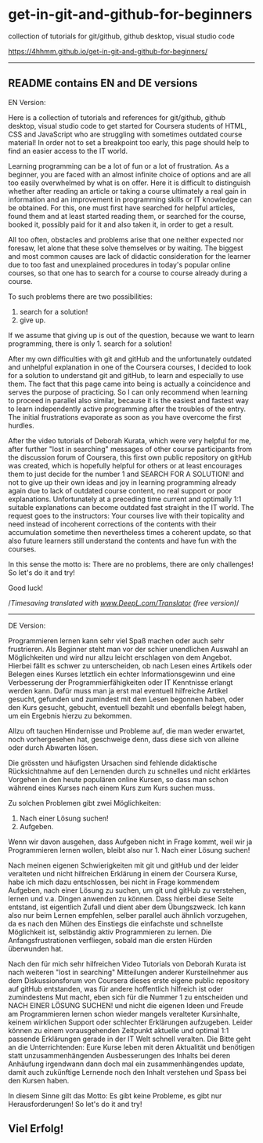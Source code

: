 # get-in-git-and-github-for-beginners
 collection of tutorials for git/github, github desktop, visual studio code


https://4hhmm.github.io/get-in-git-and-github-for-beginners/


------------------------------
README contains EN and DE versions
------------------------------

EN Version:

Here is a collection of tutorials and references for git/github, github desktop, visual studio code to get started for Coursera students of HTML, CSS and JavaScript who are struggling with sometimes outdated course material! In order not to set a breakpoint too early, this page should help to find an easier access to the IT world.

Learning programming can be a lot of fun or a lot of frustration. As a beginner, you are faced with an almost infinite choice of options and are all too easily overwhelmed by what is on offer. Here it is difficult to distinguish whether after reading an article or taking a course ultimately a real gain in information and an improvement in programming skills or IT knowledge can be obtained. For this, one must first have searched for helpful articles, found them and at least started reading them, or searched for the course, booked it, possibly paid for it and also taken it, in order to get a result.

All too often, obstacles and problems arise that one neither expected nor foresaw, let alone that these solve themselves or by waiting.
The biggest and most common causes are lack of didactic consideration for the learner due to too fast and unexplained procedures in today's popular online courses, so that one has to search for a course to course already during a course.

To such problems there are two possibilities:
1. search for a solution!
2. give up.

If we assume that giving up is out of the question, because we want to learn programming, there is only 1. search for a solution!

After my own difficulties with git and gitHub and the unfortunately outdated and unhelpful explanation in one of the Coursera courses, I decided to look for a solution to understand git and gitHub, to learn and especially to use them. The fact that this page came into being is actually a coincidence and serves the purpose of practicing. So I can only recommend when learning to proceed in parallel also similar, because it is the easiest and fastest way to learn independently active programming after the troubles of the entry. The initial frustrations evaporate as soon as you have overcome the first hurdles.

After the video tutorials of Deborah Kurata, which were very helpful for me, after further "lost in searching" messages of other course participants from the discussion forum of Coursera, this first own public repository on gitHub was created, which is hopefully helpful for others or at least encourages them to just decide for the number 1 and SEARCH FOR A SOLUTION! and not to give up their own ideas and joy in learning programming already again due to lack of outdated course content, no real support or poor explanations. Unfortunately at a preceding time current and optimally 1:1 suitable explanations can become outdated fast straight in the IT world. The request goes to the instructors: Your courses live with their topicality and need instead of incoherent corrections of the contents with their accumulation sometime then nevertheless times a coherent update, so that also future learners still understand the contents and have fun with the courses.

In this sense the motto is:
There are no problems, there are only challenges! So let's do it and try!


Good luck!

/*Timesaving translated with www.DeepL.com/Translator (free version)*/

------------------------------


DE Version:

Programmieren lernen kann sehr viel Spaß machen oder auch sehr frustrieren. Als Beginner steht man vor der schier unendlichen Auswahl an Möglichkeiten und wird nur allzu leicht erschlagen von dem Angebot. Hierbei fällt es schwer zu unterscheiden, ob nach Lesen eines Artikels oder Belegen eines Kurses letztlich ein echter Informationsgewinn und eine Verbesserung der Programmierfähigkeiten oder IT Kenntnisse erlangt werden kann. Dafür muss man ja erst mal eventuell hilfreiche Artikel gesucht, gefunden und zumindest mit dem Lesen begonnen haben, oder den Kurs gesucht, gebucht, eventuell bezahlt und ebenfalls belegt haben, um ein Ergebnis hierzu zu bekommen.

Allzu oft tauchen Hindernisse und Probleme auf, die man weder erwartet, noch vorhergesehen hat, geschweige denn, dass diese sich von alleine oder durch Abwarten lösen.

Die grössten und häufigsten Ursachen sind fehlende didaktische Rücksichtnahme auf den Lernenden durch zu schnelles und nicht erklärtes Vorgehen in den heute populären online Kursen, so dass man schon während eines Kurses nach einem Kurs zum Kurs suchen muss.

Zu solchen Problemen gibt zwei Möglichkeiten:
1. Nach einer Lösung suchen!
2. Aufgeben.

Wenn wir davon ausgehen, dass Aufgeben nicht in Frage kommt, weil wir ja Programmieren lernen wollen, bleibt also nur 1. Nach einer Lösung suchen!

Nach meinen eigenen Schwierigkeiten mit git und gitHub und der leider veralteten und nicht hilfreichen Erklärung in einem der Coursera Kurse, habe ich mich dazu entschlossen, bei nicht in Frage kommendem Aufgeben, nach einer Lösung zu suchen, um git und gitHub zu verstehen, lernen und v.a. Dingen anwenden zu können. Dass hierbei diese Seite entstand, ist eigentlich Zufall und dient aber dem Übungszweck. Ich kann also nur beim Lernen empfehlen, selber parallel auch ähnlich vorzugehen, da es nach den Mühen des Einstiegs die einfachste und schnellste Möglichkeit ist, selbständig aktiv Programmieren zu lernen. Die Anfangsfrustrationen verfliegen, sobald man die ersten Hürden überwunden hat.

Nach den für mich sehr hilfreichen Video Tutorials von Deborah Kurata ist nach weiteren "lost in searching" Mitteilungen anderer Kursteilnehmer aus dem Diskussionsforum von Coursera dieses erste eigene public repository auf gitHub entstanden, was für andere hoffentlich hilfreich ist oder zumindestens Mut macht, eben sich für die Nummer 1 zu entscheiden und NACH EINER LÖSUNG SUCHEN! und nicht die eigenen Ideen und Freude am Programmieren lernen schon wieder mangels veralteter Kursinhalte, keinem wirklichen Support oder schlechter Erklärungen aufzugeben. Leider können zu einem vorausgehenden Zeitpunkt aktuelle und optimal 1:1 passende Erklärungen gerade in der IT Welt schnell veralten. Die Bitte geht an die Unterrichtenden: Eure Kurse leben mit deren Aktualität und benötigen statt unzusammenhängenden Ausbesserungen des Inhalts bei deren Anhäufung irgendwann dann doch mal ein zusammenhängendes update, damit auch zukünftige Lernende noch den Inhalt verstehen und Spass bei den Kursen haben.

In diesem Sinne gilt das Motto:
Es gibt keine Probleme, es gibt nur Herausforderungen! So let's do it and try!


Viel Erfolg!
------------------------------
